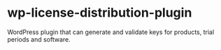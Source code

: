 wp-license-distribution-plugin
==============================

WordPress plugin that can generate and validate keys for products, trial periods and software. 
